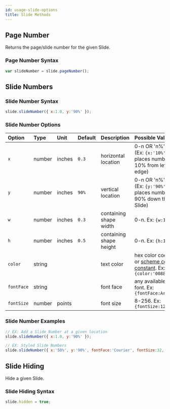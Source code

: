 ```yaml
---
id: usage-slide-options
title: Slide Methods
---
```


## Page Number
Returns the page/slide number for the given Slide.

### Page Number Syntax
```javascript
var slideNumber = slide.pageNumber();
```

## Slide Numbers

### Slide Number Syntax
```javascript
slide.slideNumber({ x:1.0, y:'90%' });
```

### Slide Number Options
| Option       | Type    | Unit   | Default | Description         | Possible Values  |
| :----------- | :------ | :----- | :------ | :------------------ | :-------------------------------------------------------------- |
| `x`          | number  | inches | `0.3`   | horizontal location | 0-n OR 'n%'. (Ex: `{x:'10%'}` places number 10% from left edge) |
| `y`          | number  | inches | `90%`   | vertical location   | 0-n OR 'n%'. (Ex: `{y:'90%'}` places number 90% down the Slide) |
| `w`          | number  | inches | `0.3`   | containing shape width  | 0-n. Ex: `{w:1.5}` |
| `h`          | number  | inches | `0.5`   | containing shape height | 0-n. Ex: `{h:1.0}` |
| `color`      | string  |        |         | text color          | hex color code or [scheme color constant](#scheme-colors). Ex: `{color:'0088CC'}` |
| `fontFace`   | string  |        |         | font face           | any available font. Ex: `{fontFace:Arial}` |
| `fontSize`   | number  | points |         | font size           | 8-256. Ex: `{fontSize:12}` |

### Slide Number Examples
```javascript
// EX: Add a Slide Number at a given location
slide.slideNumber({ x:1.0, y:'90%' });

// EX: Styled Slide Numbers
slide.slideNumber({ x:'50%', y:'90%', fontFace:'Courier', fontSize:32, color:'CF0101' });
```



## Slide Hiding
Hide a given Slide.

### Slide Hiding Syntax
```javascript
slide.hidden = true;
```
